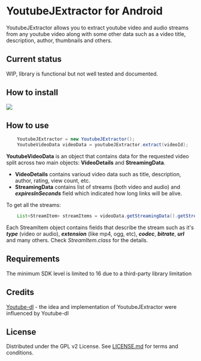 # YoutubeJExtractor for Android

YoutubeJExtractor allows you to extract youtube video and audio streams 
from any youtube video along with some other data such as a video title,
 description, author, thumbnails and others.
 
## Current status

WIP, library is functional but not well tested and documented. 

## How to install
[![](https://jitpack.io/v/kotvertolet/youtube-jextractor.svg)](https://jitpack.io/#kotvertolet/youtube-jextractor)


## How to use

```java
    YoutubeJExtractor = new YoutubeJExtractor();
    YoutubeVideoData videoData = youtubeJExtractor.extract(videoId);
``` 
**YoutubeVideoData** is an object that contains data for the requested 
video split across two main objects: **VideoDetails** and **StreamingData**.

* **VideoDetails** contains varioud video data such as title, description, author, rating, view count, etc.
* **StreamingData** contains list of streams (both video and audio) and ***expiresInSeconds***
field which indicated how long links will be alive.
 
To get all the streams:
```java
    List<StreamItem> streamItems = videoData.getStreamingData().getStreamItems()
``` 

Each StreamItem object contains fields that describe the stream such as
 it's ***type*** (video or audio),  ***extension*** (like mp4, ogg, etc),
 ***codec***, ***bitrate***, ***url*** and many others. 
 Check *StreamItem.class* for the details.

## Requirements

The minimum SDK level is limited to 16 due to a third-party library limitation

## Credits

[Youtube-dl](https://github.com/ytdl-org/youtube-dl) - the idea and implementation of YoutubeJExtractor were influenced by Youtube-dl
 
## License

 Distributed under the GPL v2 License. See [LICENSE.md](https://github.com/kotvertolet/YoutubeJExtractor/blob/master/LICENSE) for terms and conditions.
